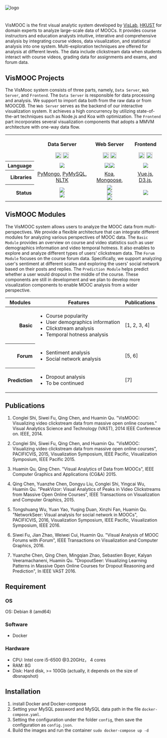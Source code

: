 ![logo](https://cloud.githubusercontent.com/assets/3315274/26538833/b38b6d96-447b-11e7-84c8-b5bd05d8fa4c.png)

#

VisMOOC is the first visual analytic system developed by [VisLab](vis.cse.ust.hk), [HKUST](http://www.ust.hk/) for domain experts to analyze large-scale data of MOOCs. It provides course instructors and education analysts intuitive, interative and comprehensive analysis by integrating course videos, data visualization, and statistical analysis into one system. Multi-exploration techniques are offered for analysis at different levels. The data include clickstream data when students interact with course videos, grading data for assignments and exams, and forum data.

## VisMOOC Projects
The VisMooc system consists of three parts, namely, `Data Server`, `Web Server`, and `Frontend`. The `Data Server` is responsible for data processing and analysis. We support to import data both from the raw data or from MOOCDB. The `Web Server` serves as the backend of our interactive visualization system. It achieves a high concurrency by utilizing state-of-the-art techniques such as Node.js and Koa with optimization. The `Frontend` part incorporates several visualization components that adopts a MMVM architecture with one-way data flow.

<table width="100%">
<tbody width="100%">
   <tr>
    <th>&nbsp;</th>
    <th>
      <p>Data Server</p>
      <a href="https://github.com/HKUST-VISLab/vismooc-data-server"><img src="https://img.shields.io/github/stars/HKUST-VISLab/v-logger.svg?style=social&label=vismooc-data-server" height="20"></a>
      <a href="https://github.com/HKUST-VISLab"><img src="https://img.shields.io/github/followers/HKUST-VISLab.svg?style=social&label=Follow" height="20"></a>
    </th>
    <th>
      <p>Web Server</p>
      <a href="https://github.com/HKUST-VISLab/vismooc-web-server"><img src="https://img.shields.io/github/stars/HKUST-VISLab/v-logger.svg?style=social&label=vismooc-web-server" height="20"></a>
      <a href="https://github.com/HKUST-VISLab"><img src="https://img.shields.io/github/followers/HKUST-VISLab.svg?style=social&label=Follow" height="20"></a>
    </th>
    <th>
      <p>Frontend</p>
      <a href="https://github.com/HKUST-VISLab/vismooc-front-end"><img src="https://img.shields.io/github/stars/HKUST-VISLab/v-logger.svg?style=social&label=vismooc-frontend" height="20"></a>
      <a href="https://github.com/HKUST-VISLab"><img src="https://img.shields.io/github/followers/HKUST-VISLab.svg?style=social&label=Follow" height="20"></a>
    </th>
  <tr>
   <tr>
    <th align="right">Language</th>
    <td align="center"><a href="https://www.python.org/" ><img src="https://img.shields.io/badge/python-3.5-blue.svg"></a></td>
    <td align="center"><a href="https://www.typescriptlang.org/" ><img src="https://img.shields.io/badge/%3C%2F%3E-TypeScript-blue.svg"></a><a href="https://nodejs.org/en/" ><img src="https://img.shields.io/node/v/wechaty.svg?maxAge=604800"></a></td>
    <td align="center"><a href="http://es6-features.org/" ><img src="https://img.shields.io/badge/ECMAScript-6-yellow.svg"></a></td>
  </tr>
  <tr>
    <th align="right">Libraries</th>
    <td align="center">
      <a href="https://github.com/mher/pymongo">PyMongo</a>,
      <a href="https://github.com/PyMySQL/PyMySQL">PyMySQL</a>,
      <a href="http://www.nltk.org/">NLTK</a>
    </td>
    <td align="center">
      <a href="https://github.com/koajs/koa">Koa</a>,
      <a href="http://mongoosejs.com/">Mongoose</a>,
    </td>
    <td align="center">
      <a href="https://vuejs.org/">Vue.js</a>,
      <a href="https://d3js.org/">D3.js</a>,
    </td>
  </tr>
  <tr>
    <th align="right">Status</th>
    <td align="center">
        <a href="https://travis-ci.org/HKUST-VISLab/vismooc-data-server"><img src="https://travis-ci.org/HKUST-VISLab/vismooc-data-server.svg?branch=master" /></a><br>
        <a href="https://codeclimate.com/repos/592ab22319c972027a002465/coverage"><img src="https://codeclimate.com/repos/592ab22319c972027a002465/badges/4036d9d8942155cedb5d/coverage.svg" /></a>
    </td>
    <td align="center">
        <a href="https://travis-ci.org/HKUST-VISLab/vismooc-web-server"><img src="https://travis-ci.org/HKUST-VISLab/vismooc-web-server.svg?branch=master" /> </a><br>
        <a href="https://codeclimate.com/repos/592ab295839b1e02650008c6/coverage"><img src="https://codeclimate.com/repos/592ab295839b1e02650008c6/badges/72c646f31634a87f8623/coverage.svg" /></a><br>
        <a href="https://david-dm.org/HKUST-VISLab/vismooc-web-server"><img src="https://david-dm.org/HKUST-VISLab/vismooc-web-server/status.svg" /></a><br>
    </td>
    <td align="center">
        <a href="https://travis-ci.org/HKUST-VISLab/vismooc-front-end"><img src="https://travis-ci.org/HKUST-VISLab/vismooc-front-end.svg?branch=master"/></a><br>
        <!-- <a href="https://www.bithound.io/github/chenzhutian/vismooc-front-end"><img src="https://www.bithound.io/projects/badges/57872a00-4375-11e7-9c37-9b439aefd03b/score.svg"/></a><br>
        <a href="https://www.bithound.io/github/chenzhutian/vismooc-front-end/master/dependencies/npm"><img src="https://www.bithound.io/projects/badges/57872a00-4375-11e7-9c37-9b439aefd03b/dependencies.svg" /></a> -->
    </td>
  </tr>
  </tbody>
</table>

## VisMOOC Modules
The VisMOOC system allows users to analyze the MOOC data from multi-perspectives. We provide a flexible architecture that can integrate different modules for analyzing various perspectives of MOOC data. The `Basic Module` provides an overview on course and video statistics such as user demographics information and video temporal hotness. It also enables to explore and analyze different types of users' clickstream data. The `Forum Module` focuses on the course forum data. Specifically, we support analyzing user's sentiment at different scales and exploring the users' social network based on their posts and replies. The `Prediction Module` helps predict whether a user would dropout in the middle of the course. These components are still in development and we plan to develop more visualization components to enable MOOC analysis from a wider perspective.

<table width="100%">
<thead width="100%">
    <tr align="center">
        <th>Modules</th>
        <th>Features</th>
        <th>Publications</th>
    </tr>
</thead>
<tbody width="100%">
    <tr>
        <th align="right">Basic</th>
        <td> <ul>
            <li>Course popularity</li>
            <li>User demographics information</li>
            <li>Clickstream analysis</li>
            <li>Temporal hotness analysis</li>
        </ul></td>
        <td>
            [1, 2, 3, 4]
        </td>
    </tr>
    <tr>
        <th align="right">Forum</th>
        <td><ul>
            <li>Sentiment analysis</li>
            <li>Social network analysis</li>
        </ul></td>
        <td>[5, 6]</td>
    </tr>
    <tr>
        <th align="right">Prediction</th>
        <td><ul>
            <li>Dropout analysis</li>
            <li>To be continued</li>
        </ul></td>
        <td>[7]</td>
    </tr>
</tbody>
</table>


## Publications

1. Conglei Shi, Siwei Fu, Qing Chen, and Huamin Qu. "VisMOOC: Visualizing video clickstream data from massive open online courses." Visual Analytics Science and Technology (VAST), 2014 IEEE Conference on. IEEE, 2014.

2. Conglei Shi, Siwei Fu, Qing Chen, and Huamin Qu. "VisMOOC: Visualizing video clickstream data from massive open online courses", PACIFICVIS, 2015, Visualization Symposium, IEEE Pacific, Visualization Symposium, IEEE Pacific 2015.

3. Huamin Qu, Qing Chen. "Visual Analytics of Data from MOOCs", IEEE Computer Graphics and Applications (CG&A) 2015.

4. Qing Chen, Yuanzhe Chen, Dongyu Liu, Conglei Shi, Yingcai Wu, Huamin Qu. "PeakVizor: Visual Analytics of Peaks in Video Clickstreams from Massive Open Online Courses", IEEE Transactions on Visualization and Computer Graphics, 2015.

5. Tongshuang Wu, Yuan Yao, Yuqing Duan, Xinzhi Fan, Huamin Qu. "NetworkSeer: Visual analysis for social network in MOOCs", PACIFICVIS, 2016, Visualization Symposium, IEEE Pacific, Visualization Symposium, IEEE 2016.

6. Siwei Fu, Jian Zhao, Weiwei Cui, Huamin Qu. "Visual Analysis of MOOC Forums with iForum", IEEE Transactions on Visualization and Computer Graphics, 2016.

7. Yuanzhe Chen, Qing Chen, Mingqian Zhao, Sebastien Boyer, Kalyan Veeramachaneni, Huamin Qu. "DropoutSeer: Visualizing Learning Patterns in Massive Open Online Courses for Dropout Reasoning and Prediction", In IEEE VAST 2016.


## Requirement

### OS
OS: Debian 8 (amd64)

### Software
- Docker

### Hardware
- CPU: Intel core i5-6500 @3.20GHz， 4 cores
- RAM: 8G
- Disk: Hard disk, >= 100Gb (actually, it depends on the size of dbsnapshot)

## Installation

1. install Docker and Docker-compose
2. Setting your MySQL password and MySQL data path in the file `docker-compose.yaml`.
3. Setting the configuration under the folder `config`, then save the configuration as `config.json`.
4. Build the images and run the container `sudo docker-compose up -d`

